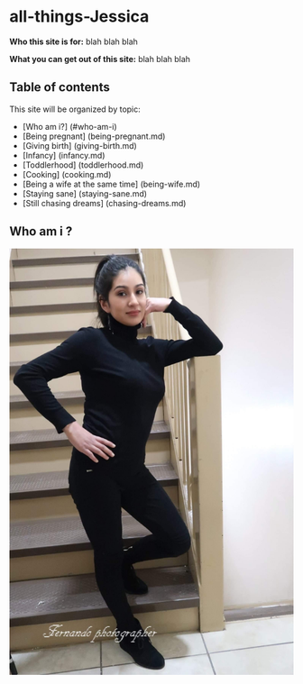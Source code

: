# all-things-Jessica

**Who this site is for:** blah blah blah

**What you can get out of this site:** blah blah blah

## Table of contents

This site will be organized by topic:
* [Who am i?] (#who-am-i)
* [Being pregnant] (being-pregnant.md)
* [Giving birth] (giving-birth.md)
* [Infancy] (infancy.md)
* [Toddlerhood] (toddlerhood.md)
* [Cooking] (cooking.md)
* [Being a wife at the same time] (being-wife.md)
* [Staying sane] (staying-sane.md)
* [Still chasing dreams] (chasing-dreams.md)

## Who am i ?
![This is me](./assets/jessy2.jpg)
